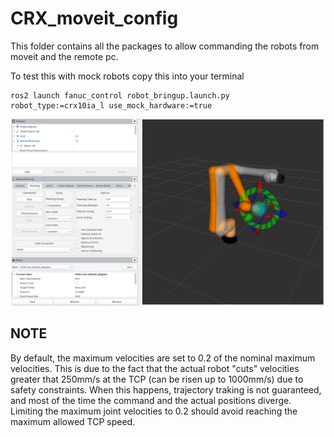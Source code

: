 # CRX_moveit_config

This folder contains all the packages to allow commanding the robots from moveit and the remote pc.

To test this with mock robots copy this into your terminal

```console
ros2 launch fanuc_control robot_bringup.launch.py robot_type:=crx10ia_l use_mock_hardware:=true
```

<p align="center">
<img title="Moveit vizualization" alt="Alt text" src="../doc/fanuc_moveit.png" width="500" >
</p>

## NOTE

By default, the maximum velocities are set to 0.2 of the nominal maximum velocities. This is due to the fact that the actual robot "cuts" velocities greater that 250mm/s at the TCP (can be risen up to 1000mm/s) due to safety constraints. 
When this happens, trajectory traking is not guaranteed, and most of the time the command and the actual positions diverge.
Limiting the maximum joint velocities to 0.2 should avoid reaching the maximum allowed TCP speed.